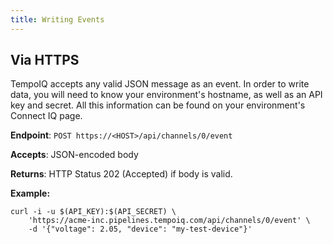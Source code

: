 ```yaml
---
title: Writing Events
---
```


## Via HTTPS

TempoIQ accepts any valid JSON message as an event. In order to write data, you
will need to know your environment's hostname, as well as an API key and secret.
All this information can be found on your environment's Connect IQ page. 

**Endpoint**:  `POST https://<HOST>/api/channels/0/event`

**Accepts**: JSON-encoded body

**Returns**: HTTP Status 202 (Accepted) if body is valid.

**Example:**

    curl -i -u $(API_KEY):$(API_SECRET) \
        'https://acme-inc.pipelines.tempoiq.com/api/channels/0/event' \
        -d '{"voltage": 2.05, "device": "my-test-device"}'
